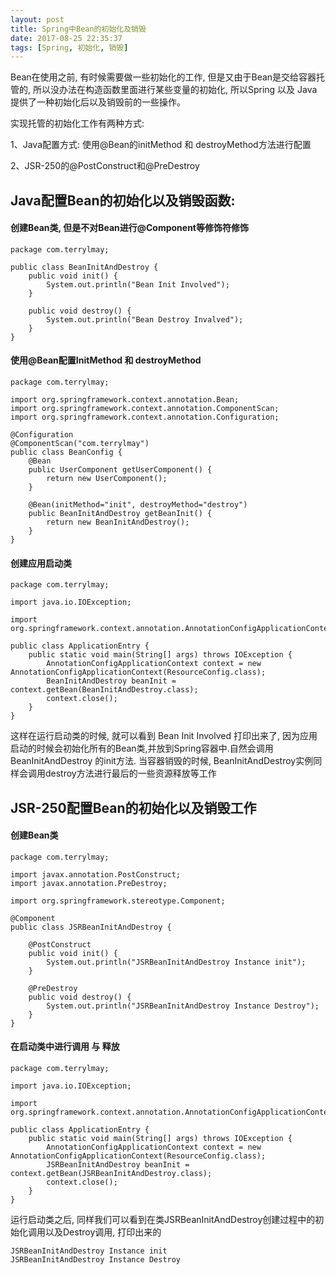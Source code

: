 ```yaml
---
layout: post
title: Spring中Bean的初始化及销毁
date: 2017-08-25 22:35:37
tags: [Spring, 初始化, 销毁]
---
```


Bean在使用之前, 有时候需要做一些初始化的工作, 但是又由于Bean是交给容器托管的, 所以没办法在构造函数里面进行某些变量的初始化, 所以Spring 以及 Java提供了一种初始化后以及销毁前的一些操作。

实现托管的初始化工作有两种方式:

1、Java配置方式: 使用@Bean的initMethod 和 destroyMethod方法进行配置

2、JSR-250的@PostConstruct和@PreDestroy

## Java配置Bean的初始化以及销毁函数:

#### 创建Bean类, 但是不对Bean进行@Component等修饰符修饰

	package com.terrylmay;

	public class BeanInitAndDestroy {
		public void init() {
			System.out.println("Bean Init Involved");
		}

		public void destroy() {
			System.out.println("Bean Destroy Invalved");
		}
	}

#### 使用@Bean配置InitMethod 和 destroyMethod

	package com.terrylmay;

	import org.springframework.context.annotation.Bean;
	import org.springframework.context.annotation.ComponentScan;
	import org.springframework.context.annotation.Configuration;

	@Configuration
	@ComponentScan("com.terrylmay")
	public class BeanConfig {
		@Bean
		public UserComponent getUserComponent() {
			return new UserComponent();
		}

		@Bean(initMethod="init", destroyMethod="destroy")
		public BeanInitAndDestroy getBeanInit() {
			return new BeanInitAndDestroy();
		}
	}

#### 创建应用启动类

	package com.terrylmay;

	import java.io.IOException;

	import org.springframework.context.annotation.AnnotationConfigApplicationContext;

	public class ApplicationEntry {
		public static void main(String[] args) throws IOException {
			AnnotationConfigApplicationContext context = new AnnotationConfigApplicationContext(ResourceConfig.class);
			BeanInitAndDestroy beanInit = context.getBean(BeanInitAndDestroy.class);
			context.close();
		}
	}


这样在运行启动类的时候, 就可以看到 Bean Init Involved 打印出来了, 因为应用启动的时候会初始化所有的Bean类,并放到Spring容器中.自然会调用 BeanInitAndDestroy 的init方法. 当容器销毁的时候, BeanInitAndDestroy实例同样会调用destroy方法进行最后的一些资源释放等工作

## JSR-250配置Bean的初始化以及销毁工作


#### 创建Bean类

	package com.terrylmay;

	import javax.annotation.PostConstruct;
	import javax.annotation.PreDestroy;

	import org.springframework.stereotype.Component;

	@Component
	public class JSRBeanInitAndDestroy {

		@PostConstruct
		public void init() {
			System.out.println("JSRBeanInitAndDestroy Instance init");
		}

		@PreDestroy
		public void destroy() {
			System.out.println("JSRBeanInitAndDestroy Instance Destroy");
		}
	}

#### 在启动类中进行调用 与 释放

	package com.terrylmay;

	import java.io.IOException;

	import org.springframework.context.annotation.AnnotationConfigApplicationContext;

	public class ApplicationEntry {
		public static void main(String[] args) throws IOException {
			AnnotationConfigApplicationContext context = new AnnotationConfigApplicationContext(ResourceConfig.class);
			JSRBeanInitAndDestroy beanInit = context.getBean(JSRBeanInitAndDestroy.class);
			context.close();
		}
	}

运行启动类之后, 同样我们可以看到在类JSRBeanInitAndDestroy创建过程中的初始化调用以及Destroy调用, 打印出来的

	JSRBeanInitAndDestroy Instance init
	JSRBeanInitAndDestroy Instance Destroy




